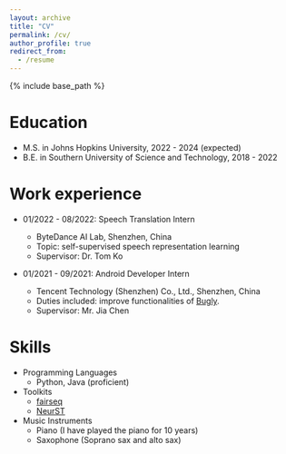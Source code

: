 ```yaml
---
layout: archive
title: "CV"
permalink: /cv/
author_profile: true
redirect_from:
  - /resume
---
```


{% include base_path %}

Education
======
* M.S. in Johns Hopkins University, 2022 - 2024 (expected)
* B.E. in Southern University of Science and Technology, 2018 - 2022

Work experience
======
* 01/2022 - 08/2022: Speech Translation Intern
  * ByteDance AI Lab, Shenzhen, China
  * Topic: self-supervised speech representation learning
  * Supervisor: Dr. Tom Ko

* 01/2021 - 09/2021: Android Developer Intern
  * Tencent Technology (Shenzhen) Co., Ltd., Shenzhen, China
  * Duties included: improve functionalities of [Bugly](https://bugly.qq.com/v2/).
  * Supervisor: Mr. Jia Chen
  
Skills
======
* Programming Languages
  * Python, Java (proficient)
* Toolkits
  * [fairseq](https://github.com/facebookresearch/fairseq)
  * [NeurST](https://github.com/bytedance/neurst)
* Music Instruments
  * Piano (I have played the piano for 10 years)
  * Saxophone (Soprano sax and alto sax)